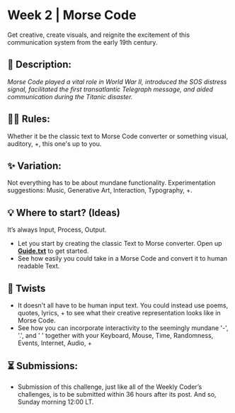 # Week 2 | Morse Code
Get creative, create visuals, and reignite the excitement of this communication system from the early 19th century.

## 📃 Description:
_Morse Code played a vital role in World War II, introduced the SOS distress signal, facilitated the first transatlantic Telegraph message, and aided communication during the Titanic disaster._

## 👩‍⚖️ Rules:
Whether it be the classic text to Morse Code converter or something visual, auditory, +, this one's up to you.

## ✨ Variation:
Not everything has to be about mundane functionality. Experimentation suggestions: Music, Generative Art, Interaction, Typography, +.

## 💡 Where to start? (Ideas)
It’s always Input, Process, Output.
- Let you start by creating the classic Text to Morse converter. Open up **[Guide.txt](https://github.com/WeeklyCoder/Week2/blob/main/Guide.txt)** to get started.
- See how easily you could take in a Morse Code and convert it to human readable Text.

## 🥨 Twists
- It doesn't all have to be human input text. You could instead use poems, quotes, lyrics, + to see what their creative representation looks like in Morse Code.
- See how you can incorporate interactivity to the seemingly mundane '-', '.', and ' ' together with your Keyboard, Mouse, Time, Randomness, Events, Internet, Audio, +

## ⏳ Submissions:
- Submission of this challenge, just like all of the Weekly Coder’s challenges, is to be submitted within 36 hours after its post. And so, Sunday morning 12:00 LT.
